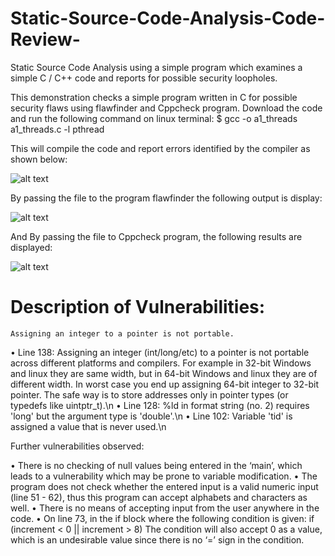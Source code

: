 # Static-Source-Code-Analysis-Code-Review-
Static Source Code Analysis using a simple program which examines a simple C / C++ code and reports for possible security loopholes.

This demonstration checks a simple program written in C for possible security flaws using flawfinder and Cppcheck program. Download the
code and run the following command on linux terminal:
   $ gcc -o a1_threads a1_threads.c -l pthread
   
This will compile the code and report errors identified by the compiler as shown below:

![alt text](https://image.ibb.co/nkwfC7/error.png)

By passing the file to the program flawfinder the following output is display:

![alt text](https://image.ibb.co/dmu0C7/p2.png)

And By passing the file to Cppcheck program, the following results are displayed:

![alt text](https://image.ibb.co/eSZNAS/cppcheck.png)

# Description of Vulnerabilities:

    Assigning an integer to a pointer is not portable.
•	 Line 138: Assigning an integer (int/long/etc) to a pointer is not portable across different platforms and compilers. For example in 32-bit Windows and linux they are same width, but in 64-bit Windows and linux they are of different width. In worst case you end up assigning 64-bit integer to 32-bit pointer. The safe way is to store addresses only in pointer types (or typedefs like uintptr_t).\n
•	Line 128: %ld in format string (no. 2) requires 'long' but the argument type is 'double'.\n
•	Line 102: Variable 'tid' is assigned a value that is never used.\n

Further vulnerabilities observed:

•	There is no checking of null values being entered in the ‘main’, which leads to a vulnerability which may be prone to variable modification.
•	The program does not check whether the entered input is a valid numeric input (line 51 - 62), thus this program can accept alphabets and characters as well.
•	There is no means of accepting input from the user anywhere in the code.
•	On line 73, in the if block where the following condition is given:
if (increment < 0 || increment > 8)
The condition will also accept 0 as a value, which is an undesirable value since there is no ‘=’ sign in the condition.


